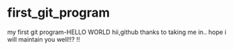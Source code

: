 # first_git_program
my first git program-HELLO WORLD
hii,github
thanks to taking me in..
hope i will maintain you well!!?
!!
